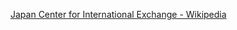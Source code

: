 ﻿[Japan Center for International Exchange - Wikipedia](https://en.wikipedia.org/wiki/Japan_Center_for_International_Exchange)
